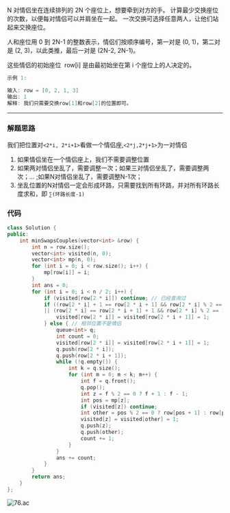 N 对情侣坐在连续排列的 2N 个座位上，想要牵到对方的手。 计算最少交换座位的次数，以便每对情侣可以并肩坐在一起。 一次交换可选择任意两人，让他们站起来交换座位。

人和座位用 0 到 2N-1 的整数表示，情侣们按顺序编号，第一对是 (0, 1)，第二对是 (2, 3)，以此类推，最后一对是 (2N-2, 2N-1)。

这些情侣的初始座位  row[i] 是由最初始坐在第 i 个座位上的人决定的。

```cpp
示例 1:

输入: row = [0, 2, 1, 3]
输出: 1
解释: 我们只需要交换row[1]和row[2]的位置即可。
```

---

### 解题思路

我们把位置对`<2*i, 2*i+1>`看做一个情侣座,`<2*j,2*j+1>`为一对情侣

1. 如果情侣坐在一个情侣座上，我们不需要调整位置
2. 如果两对情侣坐乱了，需要调整一次；如果三对情侣坐乱了，需要调整两次；... ;如果N对情侣坐乱了，需要调整N-1次；
3. 坐乱位置的N对情侣一定会形成环路，只需要找到所有环路，并对所有环路长度求和，即 `∑(环路长度-1)`

### 代码

```cpp
class Solution {
public:
    int minSwapsCouples(vector<int> &row) {
        int n = row.size();
        vector<int> visited(n, 0);
        vector<int> mp(n, 0);
        for (int i = 0; i < row.size(); i++) {
            mp[row[i]] = i;
        }
        int ans = 0;
        for (int i = 0; i < n / 2; i++) {
            if (visited[row[2 * i]]) continue; // 已经查询过
            if ((row[2 * i] + 1 == row[2 * i + 1] && row[2 * i] % 2 == 0)
            || (row[2 * i] == row[2 * i + 1] + 1 && row[2 * i] % 2 == 1)) { // 相邻位置是情侣，不需要交换
                visited[row[2 * i]] = visited[row[2 * i + 1]] = 1;
            } else { // 相邻位置不是情侣
                queue<int> q;
                int count = 0;
                visited[row[2 * i]] = visited[row[2 * i + 1]] = 1;
                q.push(row[2 * i]);
                q.push(row[2 * i + 1]);
                while (!q.empty()) {
                    int k = q.size();
                    for (int m = 0; m < k; m++) {
                        int f = q.front();
                        q.pop();
                        int z = f % 2 == 0 ? f + 1 : f - 1;
                        int pos = mp[z];
                        if (visited[z]) continue;
                        int other = pos % 2 == 0 ? row[pos + 1] : row[pos - 1];
                        visited[z] = visited[other] = 1;
                        q.push(z);
                        q.push(other);
                        count += 1;
                    }
                }
                ans += count;
            }
        }
        return ans;
    }
};

```

![76.ac](https://pic.leetcode-cn.com/eefd541d7a95ce248d802991cd4db408ee6e1786b5358a235dd07a0812697d12-file_1578626105328)
